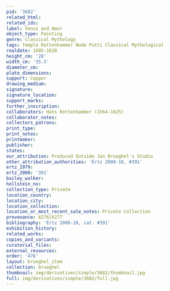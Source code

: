```yaml
---
pid: '3682'
related_html: 
related_ids: 
label: Venus and Amor
object_type: Painting
genre: Classical Mythology
tags: Temple Rottenhammer Nude Putti Classical Mythological
realdate: 1605-1610
height_cm: '28'
width_cm: '35.5'
diameter_cm: 
plate_dimensions: 
support: Copper
drawing_medium: 
signature: 
signature_location: 
support_marks: 
further_inscription: 
collaborators: Hans Rottenhammer (1564-1625)
collaborator_notes: 
collectors_patrons: 
print_type: 
print_notes: 
printmaker: 
publisher: 
states: 
our_attribution: Produced Outside Jan Brueghel's Studio
other_attribution_authorities: 'Ertz 2008-10, #391'
ertz_1979: 
ertz_2008: '391'
bailey_walker: 
hollstein_no: 
collection_type: Private
location_country: 
location_city: 
location_collection: 
location_or_most_recent_sale_notes: Private Collection
provenance: 6276|6277
bibliography: 'Ertz 2008-10, cat. #391'
exhibition_history: 
related_works: 
copies_and_variants: 
curatorial_files: 
external_resources: 
order: '476'
layout: brueghel_item
collection: brueghel
thumbnail: img/derivatives/simple/3682/thumbnail.jpg
full: img/derivatives/simple/3682/full.jpg
---
```

